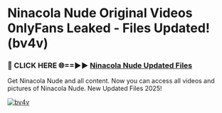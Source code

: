 # Ninacola Nude Original Videos 0nlyFans Leaked - Files Updated! (bv4v)

<h3>🔴 CLICK HERE 🌐==►► <a href="https://tinyurl.com/52m3yx9h" rel="nofollow">Ninacola Nude Updated Files</a></h3>

Get Ninacola Nude and all content. Now you can access all videos and pictures of Ninacola Nude. New Updated Files 2025!

[![bv4v](https://i.imgur.com/TnHtlc8.gif)](https://tinyurl.com/52m3yx9h)
